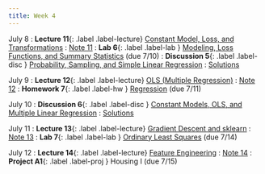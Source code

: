 ```yaml
---
title: Week 4
---
```


July 8
: **Lecture 11**{: .label .label-lecture} [Constant Model, Loss, and Transformations](lecture/lec11)
    : [Note 11](https://ds100.org/course-notes/constant_model_loss_transformations/loss_transformations.html)
: **Lab 6**{: .label .label-lab }  [Modeling, Loss Functions, and Summary Statistics](https://data100.datahub.berkeley.edu/hub/user-redirect/git-pull?repo=https%3A%2F%2Fgithub.com%2FDS-100%2Fsu24-materials&urlpath=lab%2Ftree%2Fsu24-materials%2Flab%2Flab06%2Flab06.ipynb&branch=main) (due 7/10)
: **Discussion 5**{: .label .label-disc } [Probability, Sampling, and Simple Linear Regression](https://drive.google.com/file/d/1Rq7qrGeNS92ABborXMvYQkPal9nrnWZX/view?usp=sharing)
    : [Solutions](https://drive.google.com/file/d/1o2Vt7sNaK3bD-aN1wqyMadAqj-I6wuT6/view?usp=sharing)

July 9
: **Lecture 12**{: .label .label-lecture} [OLS (Multiple Regression)](lecture/lec12)
    : [Note 12](https://ds100.org/course-notes/ols/ols.html)
: **Homework 7**{: .label .label-hw } [Regression](https://drive.google.com/file/d/1_LHRgsCXvE7iz_UwkLmfG29E2zVGqlsr/view) (due 7/11)

July 10
: **Discussion 6**{: .label .label-disc } [Constant Models, OLS, and Multiple Linear Regression](https://drive.google.com/file/d/1WX_CNJzV5uQFUP1VBZjP0r_0cu8X6kYn/view?usp=sharing)
    : [Solutions](https://drive.google.com/file/d/1it-RdfV9vaYlF0lYs0-OQgaWsk4jCIfk/view?usp=sharing)

July 11
: **Lecture 13**{: .label .label-lecture} [Gradient Descent and sklearn](lecture/lec13)
    : [Note 13](https://ds100.org/course-notes/gradient_descent/gradient_descent.html)
: **Lab 7**{: .label .label-lab }  [Ordinary Least Squares](https://data100.datahub.berkeley.edu/hub/user-redirect/git-pull?repo=https%3A%2F%2Fgithub.com%2FDS-100%2Fsu24-materials&urlpath=lab%2Ftree%2Fsu24-materials%2Flab%2Flab07%2Flab07.ipynb&branch=main) (due 7/14)

July 12
: **Lecture 14**{: .label .label-lecture} [Feature Engineering](lecture/lec14)
    : [Note 14](https://ds100.org/course-notes/feature_engineering/feature_engineering.html)
: **Project A1**{: .label .label-proj } Housing I (due 7/15)